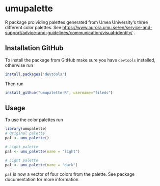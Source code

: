 # umupalette
R package proividing palettes generated from Umea University's three different color palettes. See https://www.aurora.umu.se/en/service-and-support/advice-and-guidelines/communication/visual-identity/ .

## Installation GitHub
To install the package from GitHub make sure you have `devtools` installed, otherwise run
```R
install.packages("devtools")
```
Then run
```R
install_github("umupalette-R", username="fileds")
```

## Usage
To use the color palettes run
```R
library(umupalette)
# Original palette
pal <- umu_palette()

# Light palette
pal <- umu_palette(name = "light")

# Light palette
pal <- umu_palette(name = "dark")
```
`pal` is now a vector of four colors from the palette. See package documentation for more information.
